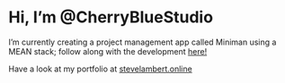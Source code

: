# Hi, I’m @CherryBlueStudio

I’m currently creating a project management app called Miniman using a MEAN stack; follow along with the development <a href="https://github.com/CherryBlueStudio/Miniman">here!</a>

Have a look at my portfolio at <a href="http://stevelambert.online">stevelambert.online</a>
